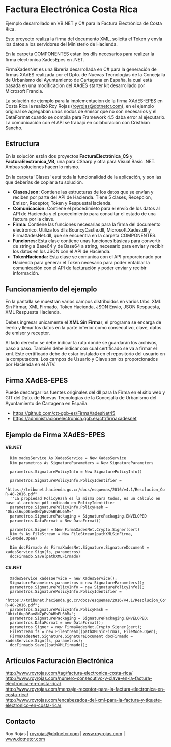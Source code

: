 # Factura Electrónica Costa Rica
Ejemplo desarrollado en VB.NET y C# para la Factura Electrónica de Costa Rica.

Este proyecto realiza la firma del documento XML, solicita el Token y envía los datos a los servidores del Ministerio de Hacienda.

En la carpeta COMPONENTES estan los dlls necesarios para realizar la firma electrónica XadesEpes en .NET.

FirmaXadesNet es una librería desarrollada en C# para la generación de firmas XAdES realizada por el Dpto. de Nuevas Tecnologías de la Concejalía de Urbanismo del Ayuntamiento de Cartagena en España, la cual está basada en una modificación del XAdES starter kit desarrollado por Microsoft Francia. 

La solución de ejemplo para la implementacion de la firma XAdES-EPES en Costa Rica la realizó Roy Rojas (royrojas@dotnetcr.com), en el ejemplo original se agregaban unos nodos de emisor que no son necesarios y el DataFormat cuando se compila para Framework 4.5 daba error al ejecutarlo. La comunicación con el API se trabajó en colaboración con Cristhian Sancho. 

## Estructura
En la solución están dos proyectos <b>FacturaElectrónica_CS</b> y <b>FacturaElectronica_VB</b>, una para CSharp y otra para Visual Basic .NET. Ambas soluciones hacen lo mismo.

En la carpeta 'Clases' está toda la funcionalidad de la aplicación, y son las que deberías de copiar a tu solución.

- __ClasesJson:__ Contiene las estructuras de los datos que se envían y reciben por parte del API de Hacienda.
  Tiene 5 clases, Recepcion, Emisor, Receptor, Token y RespuestaHacienda.
- __Comunicacion:__ Contiene el procedimieto para el envío de los datos al API de Hacienda y el procedimiento para consultar el estado de una factura por la clave.
- __Firma:__ Contiene las funciones necesarias para la firma del documento electrónico. Utiliza los dlls BouncyCastle.dll, Microsoft.Xades.dll y FirmaXadesNet.dll, que se encuentra en la carpeta COMPONENTES.
- __Funciones:__ Esta clase contiene unas funciones básicas para convertir de string a Base64 y de Base64 a string, necesario para enviar y recibir los datos en los JSON con el API de Hacienda.
- __TokenHacienda:__ Esta clase se comunica con el API proporcionado por Hacienda para generar el Token necesario para poder entablar la comunicación con el API de facturación y poder enviar y recibir información.

## Funcionamiento del ejemplo
En la pantalla se muestran varios campos distribuidos en varios tabs. XML Sin Firmar, XML Firmado, Token Hacienda, JSON Envio, JSON Respuesta, XML Respuesta Hacienda. 

Debes ingresar unicamente el __XML Sin Firmar__, el programa se encarga de leerlo y llenar los datos en la parte inferior como consecutivo, clave, datos de emisor y receptor.

Al lado derecho se debe indicar la ruta donde se guardarán los archivos, paso a paso. También debe indicar con cual certificado se va a firmar el xml. Este certificado debe de estar instalado en el repositorio del usuario en la computadora. Los campos de Usuario y Clave son los proporcionados por Hacienda en el ATV.

## Firma XAdES-EPES
Puede descargar los fuentes originales del dll para la Firma en el sitio web y GIT del Dpto. de Nuevas Tecnologías de la Concejalía de Urbanismo del Ayuntamiento de Cartagena en España.
- https://github.com/ctt-gob-es/FirmaXadesNet45 
- https://administracionelectronica.gob.es/ctt/firmaxadesnet

## Ejemplo de Firma XAdES-EPES

#### VB.NET
      Dim xadesService As XadesService = New XadesService
      Dim parametros As SignatureParameters = New SignatureParameters

      parametros.SignaturePolicyInfo = New SignaturePolicyInfo()

      parametros.SignaturePolicyInfo.PolicyIdentifier = 
      "https://tribunet.hacienda.go.cr/docs/esquemas/2016/v4.1/Resolucion_Comprobantes_Electronicos_DGT-R-48-2016.pdf"
      ''La propiedad PolicyHash es la misma para todos, es un cálculo en base al archivo pdf indicado en PolicyIdentifier
      parametros.SignaturePolicyInfo.PolicyHash = "Ohixl6upD6av8N7pEvDABhEL6hM="
      parametros.SignaturePackaging = SignaturePackaging.ENVELOPED
      parametros.DataFormat = New DataFormat()

      parametros.Signer = New FirmaXadesNet.Crypto.Signer(cert)
      Dim fs As FileStream = New FileStream(pathXMLSinFirma, FileMode.Open)

      Dim docFirmado As FirmaXadesNet.Signature.SignatureDocument = xadesService.Sign(fs, parametros)
      docFirmado.Save(pathXMLFirmado)

#### C#.NET
      XadesService xadesService = new XadesService();
      SignatureParameters parametros = new SignatureParameters();
      parametros.SignaturePolicyInfo = new SignaturePolicyInfo();
      parametros.SignaturePolicyInfo.PolicyIdentifier = 
      "https://tribunet.hacienda.go.cr/docs/esquemas/2016/v4.1/Resolucion_Comprobantes_Electronicos_DGT-R-48-2016.pdf";
      parametros.SignaturePolicyInfo.PolicyHash = "Ohixl6upD6av8N7pEvDABhEL6hM=";
      parametros.SignaturePackaging = SignaturePackaging.ENVELOPED;
      parametros.DataFormat = new DataFormat();
      parametros.Signer = new FirmaXadesNet.Crypto.Signer(cert);
      FileStream fs = new FileStream((pathXMLSinFirma), FileMode.Open);
      FirmaXadesNet.Signature.SignatureDocument docFirmado = xadesService.Sign(fs, parametros);
      docFirmado.Save((pathXMLFirmado));
      
## Artículos Facturación Electrónica
http://www.royrojas.com/tag/factura-electronica-costa-rica/ <br>
http://www.royrojas.com/numero-consecutivo-y-clave-en-la-factura-electronica-en-costa-rica/ <br>
http://www.royrojas.com/mensaje-receptor-para-la-factura-electronica-en-costa-rica/ <br>
http://www.royrojas.com/encabezados-del-xml-para-la-factura-y-tiquete-electronico-en-costa-rica/

## Contacto
Roy Rojas | royrojas@dotnetcr.com | www.royrojas.com | www.dotnetcr.com

